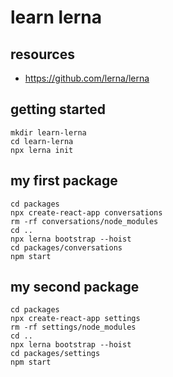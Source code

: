 # learn lerna

## resources

- https://github.com/lerna/lerna

## getting started

```shell
mkdir learn-lerna
cd learn-lerna
npx lerna init
```

## my first package

```shell
cd packages
npx create-react-app conversations
rm -rf conversations/node_modules
cd ..
npx lerna bootstrap --hoist
cd packages/conversations
npm start
```

## my second package

```shell
cd packages
npx create-react-app settings
rm -rf settings/node_modules
cd ..
npx lerna bootstrap --hoist
cd packages/settings
npm start
```